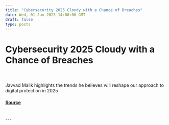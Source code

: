```yaml
---
title: "Cybersecurity 2025 Cloudy with a Chance of Breaches"
date: Wed, 01 Jan 2025 14:00:00 GMT
draft: false
type: posts
---
```

# Cybersecurity 2025 Cloudy with a Chance of Breaches

<br/>

<br/>
Javvad Malik highlights the trends he believes will reshape our approach to digital protection in 2025

#### [Source](https://www.infosecurity-magazine.com/blogs/cybersecurity-cloud-chance-breaches/)

<br/>
---

